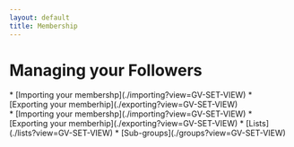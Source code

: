 ```yaml
---
layout: default
title: Membership
---
```


# Managing your Followers 

<div class="trivy only">
* [Importing your membershp](./importing?view=GV-SET-VIEW)
* [Exporting your memberhip](./exporting?view=GV-SET-VIEW)
</div>

<div class="gv">
* [Importing your membershp](./importing?view=GV-SET-VIEW)
* [Exporting your memberhip](./exporting?view=GV-SET-VIEW)
* [Lists](./lists?view=GV-SET-VIEW)
* [Sub-groups](./groups?view=GV-SET-VIEW)
</div>

